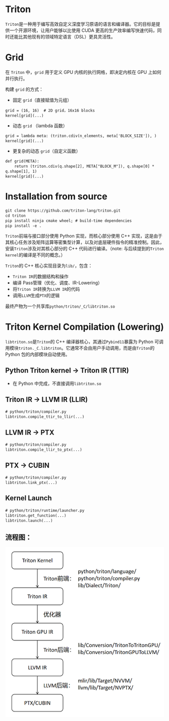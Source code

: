 # Triton 

`Triton`是一种用于编写高效自定义深度学习原语的语言和编译器。它的目标是提供一个开源环境，让用户能够以比使用 CUDA 更高的生产效率编写快速代码，同时还能比其他现有的领域特定语言（DSL）更具灵活性。

# Grid

在 `Triton` 中，`grid` 用于定义 GPU 内核的​​执行网格​​，即决定内核在 GPU 上如何并行执行。

构建 `grid` 的方式：

- 固定 `grid`（直接赋值为元组）

```
grid = (16, 16)  # 2D grid，16x16 blocks
kernel[grid](...)
```

- 动态 `grid` （lambda 函数）​

```
grid = lambda meta: (triton.cdiv(n_elements, meta['BLOCK_SIZE']), )
kernel[grid](...)
```

- 更复杂的动态 `grid`（自定义函数）​

```
def grid(META):
    return (triton.cdiv(q.shape[2], META["BLOCK_M"]), q.shape[0] * q.shape[1], 1)
kernel[grid](...)
```

# Installation from source

```
git clone https://github.com/triton-lang/triton.git
cd triton
pip install ninja cmake wheel; # build-time dependencies
pip install -e .
```

`Triton`前端与接口部分使用 Python 实现，而核心部分使用 C++ 实现，这是由于其核心任务涉及矩阵运算等密集型计算，以及对底层硬件指令的精准控制。因此，安装`Triton`涉及对其核心部分的 C++ 代码进行编译。（note: 与后续提到的`Triton kernel`的编译是不同的概念。）

`Triton`的 C++ 核心实现目录为`lib/`，包含：
- `Triton IR`的数据结构和操作
- 编译 Pass管理（优化、调度、IR-Lowering）
- 将`Triton IR`转换为`LLVM IR`的代码
- 调用`LLVM`生成`PTX`的逻辑

最终产物为一个共享库`python/triton/_C/libtriton.so`

# Triton Kernel Compilation (Lowering)

`libtriton.so`是`Triton`的 C++ 编译器核心，其通过`Pybind11`暴露为 Python 可调用模块`triton._C.libtriton`。它通常不会由用户手动调用，而是由`Triton`的 Python 包的内部模块自动使用。

## Python Triton kernel -> Triton IR (TTIR)

- 在 Python 中完成，不直接调用`libtriton.so`

## Triton IR -> LLVM IR (LLIR)

```
# python/triton/compiler.py
libtriton.compile_ttir_to_llir(...)
```

## LLVM IR -> PTX

```
# python/triton/compiler.py
libtriton.compile_llir_to_ptx(...)
```

## PTX -> CUBIN

```
# python/triton/compiler.py
libtriton.link_ptx(...)
```

## Kernel Launch

```
# python/triton/runtime/launcher.py
libtriton.get_function(...)
libtriton.launch(...)
```

## 流程图：

![Schematic](Triton_lowering.png)
